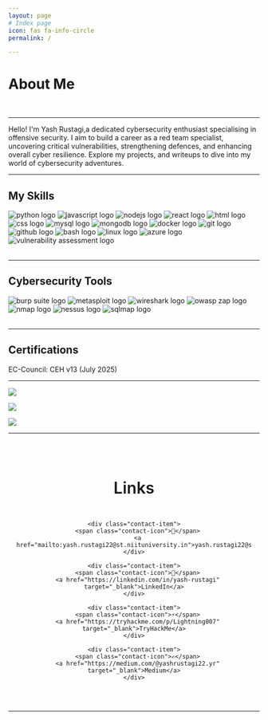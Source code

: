 ```yaml
---
layout: page
# Index page
icon: fas fa-info-circle
permalink: /

---
```


# About Me
<br>

---

Hello! I'm Yash Rustagi,a dedicated cybersecurity enthusiast specialising in offensive security. I aim to build a career as a red team specialist, uncovering critical vulnerabilities, strengthening defences, and enhancing overall cyber resilience. Explore my projects, and writeups to dive into my world of cybersecurity adventures.

---
## My Skills

<div class="skills-badges">
  <img src="https://img.shields.io/badge/Python-3776AB?logo=python&logoColor=fff" alt="python logo" class="left" />
  <img src="https://img.shields.io/badge/JavaScript-F7DF1E?logo=javascript&logoColor=000" alt="javascript logo" class="left" />
  <img src="https://img.shields.io/badge/Node.js-339933?logo=node.js&logoColor=fff" alt="nodejs logo" class="left" />
  <img src="https://img.shields.io/badge/React-61DAFB?logo=react&logoColor=000" alt="react logo" class="left" />
  <img src="https://img.shields.io/badge/HTML-%23E34F26.svg?logo=html5&logoColor=white" alt="html logo" class="left" />
  <img src="https://img.shields.io/badge/CSS-1572B6?logo=css3&logoColor=fff" alt="css logo" class="left" />
  <img src="https://img.shields.io/badge/MySQL-4479A1?logo=mysql&logoColor=fff" alt="mysql logo" class="left" />
  <img src="https://img.shields.io/badge/MongoDB-47A248?logo=mongodb&logoColor=fff" alt="mongodb logo" class="left" />
  <img src="https://img.shields.io/badge/Docker-2496ED?logo=docker&logoColor=fff" alt="docker logo" class="left" />
  <img src="https://img.shields.io/badge/Git-000?logo=git&logoColor=F05032" alt="git logo" class="left" />
  <img src="https://img.shields.io/badge/GitHub-000?logo=github&logoColor=fff" alt="github logo" class="left" />
  <img src="https://img.shields.io/badge/Bash-000?logo=gnubash&logoColor=#4EAA25" alt="bash logo" class="left" />
  <img src="https://img.shields.io/badge/Linux-%23000000.svg?logo=linux&logoColor=white" alt="linux logo" class="left" />
  <img src="https://img.shields.io/badge/Azure-0078D4?logo=microsoftazure&logoColor=fff" alt="azure logo" class="left" />
  <img src="https://img.shields.io/badge/Vulnerability%20Assessment-8A2BE2?logo=security&logoColor=fff" alt="vulnerability assessment logo" class="left" />
</div>
<br>
<hr>

## Cybersecurity Tools

<div class="tools-badges">
  <img src="https://img.shields.io/badge/Burp%20Suite-FF6633?style=flat&logo=burpsuite&logoColor=white" alt="burp suite logo" class="left" />
  <img src="https://img.shields.io/badge/Metasploit-2596CD?style=flat&logo=metasploit&logoColor=white" alt="metasploit logo" class="left" />
  <img src="https://img.shields.io/badge/Wireshark-1679A7?style=flat&logo=wireshark&logoColor=white" alt="wireshark logo" class="left" />
  <img src="https://img.shields.io/badge/OWASP%20ZAP-00549E?style=flat&logoColor=white" alt="owasp zap logo" class="left" />
  <img src="https://img.shields.io/badge/Nmap-4682B4?style=flat&logoColor=white" alt="nmap logo" class="left" />
  <img src="https://img.shields.io/badge/Nessus-00C176?style=flat&logoColor=white" alt="nessus logo" class="left" />
  <img src="https://img.shields.io/badge/SQLMap-CC2927?style=flat&logoColor=white" alt="sqlmap logo" class="left" />
</div>

<br>

---

## Certifications

EC-Council: CEH v13 (July 2025)

---

![](https://readme-stats-fork-mauve.vercel.app/api/top-langs/?username=yashrustagi2004&theme=blueberry&hide=html,css&hide_border=false&no-bg=true&no-frame=true&layout=compact&langs_count=10)

![](https://readme-stats-fork-mauve.vercel.app/api/?username=yashrustagi2004&theme=blueberry&rank_icon=github&show_icons=true&count_private=true)

![](https://github-readme-streak-stats-five-roan.vercel.app?user=yashrustagi2004&theme=blueberry)

---

<section class="contact-section" id="contact">
  <h2>Links</h2>
  <div class="contact-container">
    
    <div class="contact-item">
      <span class="contact-icon">📧</span>
      <a href="mailto:yash.rustagi22@st.niituniversity.in">yash.rustagi22@st.niituniversity.in</a>
    </div>

    <div class="contact-item">
      <span class="contact-icon">💼</span>
      <a href="https://linkedin.com/in/yash-rustagi" target="_blank">LinkedIn</a>
    </div>

    <div class="contact-item">
      <span class="contact-icon">⚡</span>
      <a href="https://tryhackme.com/p/Lightning007" target="_blank">TryHackMe</a>
    </div>

    <div class="contact-item">
      <span class="contact-icon">✍️</span>
      <a href="https://medium.com/@yashrustagi22.yr" target="_blank">Medium</a>
    </div>

  </div>
</section>

<style>
.contact-section {
  padding: 2rem 0;
  text-align: center;
}

.contact-section h2 {
  margin-bottom: 2rem;
  color: var(--heading-color);
  font-size: 2rem;
  font-weight: 600;
}

.contact-container {
  display: grid;
  grid-template-columns: repeat(auto-fit, minmax(250px, 1fr));
  gap: 1.5rem;
  max-width: 800px;
  margin: 0 auto;
  padding: 0 1rem;
}

.contact-item {
  display: flex;
  align-items: center;
  justify-content: center;
  gap: 0.8rem;
  padding: 1rem 1.5rem;
  background: var(--card-bg);
  border: 1px solid var(--border-color);
  border-radius: 12px;
  transition: all 0.3s ease;
  box-shadow: 0 2px 8px rgba(0, 0, 0, 0.1);
}

.contact-item:hover {
  transform: translateY(-4px);
  box-shadow: 0 8px 25px rgba(0, 0, 0, 0.15);
  border-color: var(--link-color);
}

.contact-icon {
  font-size: 1.5rem;
  min-width: 2rem;
  text-align: center;
}

.contact-item a {
  text-decoration: none;
  color: var(--text-color);
  font-weight: 500;
  font-size: 0.95rem;
  transition: color 0.3s ease;
}

.contact-item a:hover {
  color: var(--link-color);
}

/* Dark mode adjustments */
@media (prefers-color-scheme: dark) {
  .contact-item {
    background: rgba(255, 255, 255, 0.05);
    border-color: rgba(255, 255, 255, 0.1);
  }
  
  .contact-item:hover {
    background: rgba(255, 255, 255, 0.08);
    border-color: var(--link-color);
  }
}

/* Mobile responsiveness */
@media (max-width: 768px) {
  .contact-container {
    grid-template-columns: 1fr;
    gap: 1rem;
  }
  
  .contact-item {
    padding: 0.8rem 1rem;
  }
  
  .contact-section h2 {
    font-size: 1.5rem;
  }
}
</style>

<style>
/* Skills badges responsiveness: keep desktop layout (floats) but stack & center on small screens */
/* Ensure badge containers contain floated badges so following headings start below them */
.skills-badges,
.tools-badges {
  overflow: auto;
}
@media (max-width: 768px) {
  .skills-badges,
  .tools-badges {
    display: flex;
    flex-wrap: wrap;
    justify-content: center;
    gap: 0.5rem;
    padding: 0 1rem;
  }

  /* Remove the float styling applied via the badge class attribute */
  .skills-badges img,
  .skills-badges a > img,
  .tools-badges img,
  .tools-badges a > img {
    float: none !important;
    display: inline-block;
    vertical-align: middle;
    max-width: 48%;
    height: auto;
  }

  /* Ensure badges don't get too large on very small screens */
  @media (max-width: 420px) {
    .skills-badges img,
    .skills-badges a > img,
    .tools-badges img,
    .tools-badges a > img {
      max-width: 100%;
    }
  }
}
</style>


---
